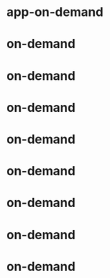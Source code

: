 # app-on-demand
# on-demand
# on-demand
# on-demand
# on-demand
# on-demand
# on-demand
# on-demand
# on-demand
